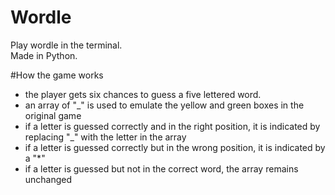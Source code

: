 # Wordle
Play wordle in the terminal.
<br>
Made in Python.

#How the game works
<ul>
  <li>the player gets six chances to guess a five lettered word.</li>
  <li>an array of "_" is used to emulate the yellow and green boxes in the original game</li>
  <li>if a letter is guessed correctly and in the right position, it is indicated by replacing "_" with the letter in the array</li>
  <li>if a letter is guessed correctly but in the wrong position, it is indicated by a "*"</li>
  <li>if a letter is guessed but not in the correct word, the array remains unchanged</li>
</ul>




